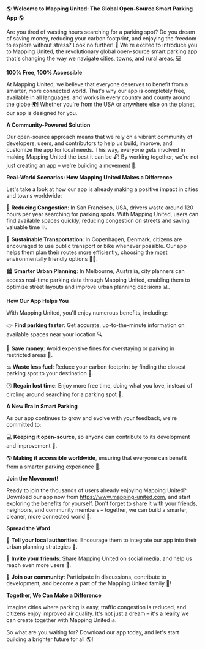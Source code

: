 🌎 **Welcome to Mapping United: The Global Open-Source Smart Parking App** 🌎

Are you tired of wasting hours searching for a parking spot? Do you dream of saving money, reducing your carbon footprint, and enjoying the freedom to explore without stress? Look no further! 🤩 We're excited to introduce you to Mapping United, the revolutionary global open-source smart parking app that's changing the way we navigate cities, towns, and rural areas. 💻

**100% Free, 100% Accessible**

At Mapping United, we believe that everyone deserves to benefit from a smarter, more connected world. That's why our app is completely free, available in all languages, and works in every country and county around the globe 🌍! Whether you're from the USA or anywhere else on the planet, our app is designed for you.

**A Community-Powered Solution**

Our open-source approach means that we rely on a vibrant community of developers, users, and contributors to help us build, improve, and customize the app for local needs. This way, everyone gets involved in making Mapping United the best it can be 🔓! By working together, we're not just creating an app – we're building a movement 🌟.

**Real-World Scenarios: How Mapping United Makes a Difference**

Let's take a look at how our app is already making a positive impact in cities and towns worldwide:

📍 **Reducing Congestion**: In San Francisco, USA, drivers waste around 120 hours per year searching for parking spots. With Mapping United, users can find available spaces quickly, reducing congestion on streets and saving valuable time 💡.

🚌 **Sustainable Transportation**: In Copenhagen, Denmark, citizens are encouraged to use public transport or bike whenever possible. Our app helps them plan their routes more efficiently, choosing the most environmentally friendly options 🚴‍♀️.

🏙️ **Smarter Urban Planning**: In Melbourne, Australia, city planners can access real-time parking data through Mapping United, enabling them to optimize street layouts and improve urban planning decisions 📊.

**How Our App Helps You**

With Mapping United, you'll enjoy numerous benefits, including:

👉 **Find parking faster**: Get accurate, up-to-the-minute information on available spaces near your location 🔍.

💸 **Save money**: Avoid expensive fines for overstaying or parking in restricted areas 💸.

⚖️ **Waste less fuel**: Reduce your carbon footprint by finding the closest parking spot to your destination 🌱.

🕒 **Regain lost time**: Enjoy more free time, doing what you love, instead of circling around searching for a parking spot 📆.

**A New Era in Smart Parking**

As our app continues to grow and evolve with your feedback, we're committed to:

💻 **Keeping it open-source**, so anyone can contribute to its development and improvement 🔗.

🌎 **Making it accessible worldwide**, ensuring that everyone can benefit from a smarter parking experience 🌈.

**Join the Movement!**

Ready to join the thousands of users already enjoying Mapping United? Download our app now from https://www.mapping-united.com, and start exploring the benefits for yourself. Don't forget to share it with your friends, neighbors, and community members – together, we can build a smarter, cleaner, more connected world 🌟.

**Spread the Word**

📢 **Tell your local authorities**: Encourage them to integrate our app into their urban planning strategies 🤝.

💬 **Invite your friends**: Share Mapping United on social media, and help us reach even more users 🔗.

👥 **Join our community**: Participate in discussions, contribute to development, and become a part of the Mapping United family 👫!

**Together, We Can Make a Difference**

Imagine cities where parking is easy, traffic congestion is reduced, and citizens enjoy improved air quality. It's not just a dream – it's a reality we can create together with Mapping United 🔝.

So what are you waiting for? Download our app today, and let's start building a brighter future for all 🌎!